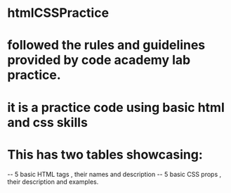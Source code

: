 # htmlCSSPractice
# followed the rules and guidelines provided by code academy lab practice.
# it is a practice code using basic html and css skills

# This has two tables showcasing:
-- 5 basic HTML tags , their names and description
-- 5 basic CSS props , their description and examples.
